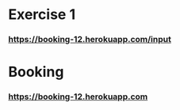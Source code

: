 # Exercise 1
### https://booking-12.herokuapp.com/input

# Booking
### https://booking-12.herokuapp.com

